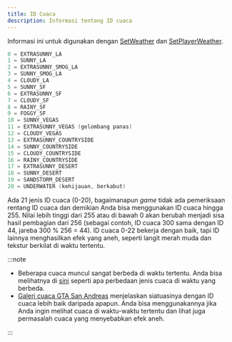 ```yaml
---
title: ID Cuaca
description: Informasi tentang ID cuaca
---
```


Informasi ini untuk digunakan dengan [SetWeather](../functions/SetWeather) dan [SetPlayerWeather](../functions/SetPlayerWeather).

```c
0 = EXTRASUNNY_LA
1 = SUNNY_LA
2 = EXTRASUNNY_SMOG_LA
3 = SUNNY_SMOG_LA
4 = CLOUDY_LA
5 = SUNNY_SF
6 = EXTRASUNNY_SF
7 = CLOUDY_SF
8 = RAINY_SF
9 = FOGGY_SF
10 = SUNNY_VEGAS
11 = EXTRASUNNY_VEGAS (gelombang panas)
12 = CLOUDY_VEGAS
13 = EXTRASUNNY_COUNTRYSIDE
14 = SUNNY_COUNTRYSIDE
15 = CLOUDY_COUNTRYSIDE
16 = RAINY_COUNTRYSIDE
17 = EXTRASUNNY_DESERT
18 = SUNNY_DESERT
19 = SANDSTORM_DESERT
20 = UNDERWATER (kehijauan, berkabut)
```

Ada 21 jenis ID cuaca (0-20), bagaimanapun _game_ tidak ada pemeriksaan rentang ID cuaca dan demikian Anda bisa menggunakan ID cuaca hingga 255. Nilai lebih tinggi dari 255 atau di bawah 0 akan berubah menjadi sisa hasil pembagian dari 256 (sebagai contoh, ID cuaca 300 sama dengan ID 44, jareba 300 % 256 = 44). ID cuaca 0-22 bekerja dengan baik, tapi ID lainnya menghasilkan efek yang aneh, seperti langit merah muda dan tekstur berkilat di waktu tertentu.

:::note

- Beberapa cuaca muncul sangat berbeda di waktu tertentu. Anda bisa melihatnya di [sini](http://hotmist.ddo.jp/id/weather.html) seperti apa perbedaan jenis cuaca di waktu yang berbeda.
- [Galeri cuaca GTA San Andreas](https://dev.prineside.com/en/gtasa_weather_id/) menjelaskan siatuasinya dengan ID cuaca lebih baik daripada apapun. Anda bisa menggunakannya jika Anda ingin melihat cuaca di waktu-waktu tertentu dan lihat juga permasalah cuaca yang menyebabkan efek aneh.

:::
